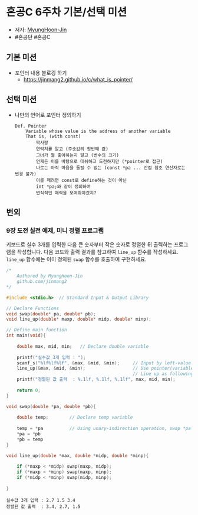 # 혼공C 6주차 기본/선택 미션
- 저자: [MyungHoon-Jin](https://github.com/jinmang2)
- #혼공단 #혼공C
## 기본 미션
- 포인터 내용 블로깅 하기
    - https://jinmang2.github.io/c/what_is_pointer/

## 선택 미션
- 	나만의 언어로 포인터 정의하기
    ```
    Def. Pointer
        Variable whose value is the address of another variable
        That is, (with const)
            짝사랑
            연락처를 알고 (주솟값의 첫번째 값)
            그녀가 뭘 좋아하는지 알고 (변수의 크기)
            언제든 이를 바탕으로 대쉬하고 도전하지만 (*pointer로 접근)
            나로는 아직 마음을 돌릴 수 없는 (const *pa ... 간접 참조 연산자로는 변경 불가)
            이를 깨려면 const로 define하는 것이 아닌
            int *pa;와 같이 정의하여
            변칙적인 매력을 보여줘야겠지?
    ```

## 번외
### 9장 도전 실전 예제, 미니 정렬 프로그램
키보드로 실수 3개를 입력한 다음 큰 숫자부터 작은 숫자로 정렬한 뒤 출력하는 프로그램을 작성합니다. 다음 코드와 출력 결과를 참고하여 `line_up` 함수를 작성하세요. `line_up` 함수에는 이미 정의된 `swap` 함수를 호출하여 구현하세요.

```c
/*
    Authored by MyungHoon-Jin
    github.com/jinmang2
*/

#include <stdio.h>  // Standard Input & Output Library

// Declare Functions
void swap(double* pa, double* pb);
void line_up(double* maxp, double* midp, double* minp);

// Define main function
int main(void){
    
    double max, mid, min;   // Declare double variable
    
    printf("실수값 3개 입력 : ");
    scanf_s("%lf%lf%lf", &max, &mid, &min);     // Input by left-value
    line_up(&max, &mid, &min);                  // Use pointer(variable's left-value),
                                                // Line up as following; MAX-MID-MIN
    printf("정렬된 값 출력  : %.1lf, %.1lf, %.1lf", max, mid, min);
    
    return 0;
}

void swap(double *pa, double *pb){
    
    double temp;        // Declare temp variable
    
    temp = *pa          // Using unary-indirection operation, swap *pa with *pb
    *pa = *pb
    *pb = temp
}

void line_up(double *max, double *midp, double *minp){
    
    if (*maxp < *midp) swap(maxp, midp);
    if (*maxp < *minp) swap(maxp, minp);
    if (*midp < *minp) swap(midp, minp);
    
}
```

```
실수값 3개 입력 : 2.7 1.5 3.4
정렬된 값 출력  : 3.4, 2.7, 1.5
```

